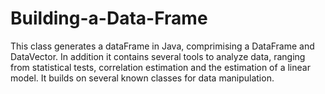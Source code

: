 # Building-a-Data-Frame
This class generates a dataFrame in Java, comprimising a DataFrame and DataVector. In addition it contains several tools to analyze data, ranging from statistical tests, correlation estimation and the estimation of a linear model. It builds on several known classes for data manipulation.
